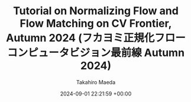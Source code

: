 ---
layout: post
title:  "Tutorial on Normalizing Flow and Flow Matching on CV Frontier, Autumn 2024 (フカヨミ正規化フロー コンピュータビジョン最前線 Autumn 2024)"
date:   2024-09-01 22:21:59 +00:00
image: /images/2024CVFrontier_autumn.jpg
categories: contributed_article
author: "Takahiro Maeda"
authors: "<strong>Takahiro Maeda</strong> and Norimichi Ukita"
venue: "KYORITSU SHUPPAN"
---
